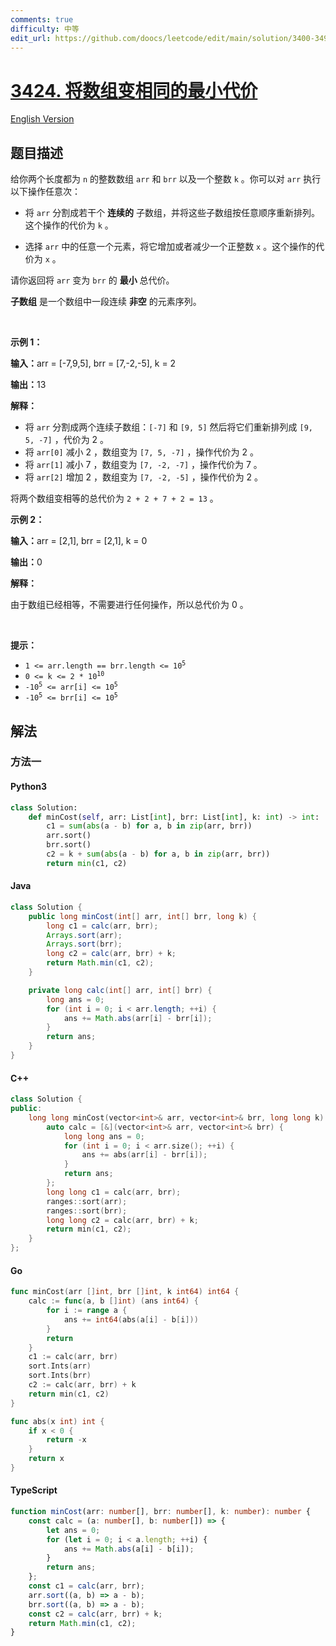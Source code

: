 ```yaml
---
comments: true
difficulty: 中等
edit_url: https://github.com/doocs/leetcode/edit/main/solution/3400-3499/3424.Minimum%20Cost%20to%20Make%20Arrays%20Identical/README.md
---
```


<!-- problem:start -->

# [3424. 将数组变相同的最小代价](https://leetcode.cn/problems/minimum-cost-to-make-arrays-identical)

[English Version](/solution/3400-3499/3424.Minimum%20Cost%20to%20Make%20Arrays%20Identical/README_EN.md)

## 题目描述

<!-- description:start -->

<p>给你两个长度都为 <code>n</code>&nbsp;的整数数组&nbsp;<code>arr</code> 和&nbsp;<code>brr</code>&nbsp;以及一个整数&nbsp;<code>k</code>&nbsp;。你可以对 <code>arr</code>&nbsp;执行以下操作任意次：</p>

<ul>
	<li>将&nbsp;<code>arr</code>&nbsp;分割成若干个&nbsp;<strong>连续的</strong>&nbsp;子数组，并将这些子数组按任意顺序重新排列。这个操作的代价为&nbsp;<code>k</code>&nbsp;。</li>
	<li>
	<p>选择 <code>arr</code>&nbsp;中的任意一个元素，将它增加或者减少一个正整数&nbsp;<code>x</code>&nbsp;。这个操作的代价为 <code>x</code>&nbsp;。</p>
	</li>
</ul>

<p>请你返回将 <code>arr</code>&nbsp;变为 <code>brr</code>&nbsp;的 <strong>最小</strong>&nbsp;总代价。</p>

<p><strong>子数组</strong>&nbsp;是一个数组中一段连续 <strong>非空</strong>&nbsp;的元素序列。</p>

<p>&nbsp;</p>

<p><strong class="example">示例 1：</strong></p>

<div class="example-block">
<p><span class="example-io"><b>输入：</b>arr = [-7,9,5], brr = [7,-2,-5], k = 2</span></p>

<p><span class="example-io"><b>输出：</b>13</span></p>

<p><b>解释：</b></p>

<ul>
	<li>将&nbsp;<code>arr</code>&nbsp;分割成两个连续子数组：<code>[-7]</code> 和&nbsp;<code>[9, 5]</code>&nbsp;然后将它们重新排列成&nbsp;<code>[9, 5, -7]</code>&nbsp;，代价为 2 。</li>
	<li>将&nbsp;<code>arr[0]</code>&nbsp;减小 2 ，数组变为&nbsp;<code>[7, 5, -7]</code>&nbsp;，操作代价为 2 。</li>
	<li>将&nbsp;<code>arr[1]</code>&nbsp;减小 7 ，数组变为&nbsp;<code>[7, -2, -7]</code>&nbsp;，操作代价为 7 。</li>
	<li>将&nbsp;<code>arr[2]</code>&nbsp;增加 2 ，数组变为&nbsp;<code>[7, -2, -5]</code>&nbsp;，操作代价为 2 。</li>
</ul>

<p>将两个数组变相等的总代价为&nbsp;<code>2 + 2 + 7 + 2 = 13</code>&nbsp;。</p>
</div>

<p><strong class="example">示例 2：</strong></p>

<div class="example-block">
<p><span class="example-io"><b>输入：</b>arr = [2,1], brr = [2,1], k = 0</span></p>

<p><span class="example-io"><b>输出：</b>0</span></p>

<p><b>解释：</b></p>

<p>由于数组已经相等，不需要进行任何操作，所以总代价为 0 。</p>
</div>

<p>&nbsp;</p>

<p><strong>提示：</strong></p>

<ul>
	<li><code>1 &lt;= arr.length == brr.length &lt;= 10<sup>5</sup></code></li>
	<li><code>0 &lt;= k &lt;= 2 * 10<sup>10</sup></code></li>
	<li><code>-10<sup>5</sup> &lt;= arr[i] &lt;= 10<sup>5</sup></code></li>
	<li><code>-10<sup>5</sup> &lt;= brr[i] &lt;= 10<sup>5</sup></code></li>
</ul>

<!-- description:end -->

## 解法

<!-- solution:start -->

### 方法一

<!-- tabs:start -->

#### Python3

```python
class Solution:
    def minCost(self, arr: List[int], brr: List[int], k: int) -> int:
        c1 = sum(abs(a - b) for a, b in zip(arr, brr))
        arr.sort()
        brr.sort()
        c2 = k + sum(abs(a - b) for a, b in zip(arr, brr))
        return min(c1, c2)
```

#### Java

```java
class Solution {
    public long minCost(int[] arr, int[] brr, long k) {
        long c1 = calc(arr, brr);
        Arrays.sort(arr);
        Arrays.sort(brr);
        long c2 = calc(arr, brr) + k;
        return Math.min(c1, c2);
    }

    private long calc(int[] arr, int[] brr) {
        long ans = 0;
        for (int i = 0; i < arr.length; ++i) {
            ans += Math.abs(arr[i] - brr[i]);
        }
        return ans;
    }
}
```

#### C++

```cpp
class Solution {
public:
    long long minCost(vector<int>& arr, vector<int>& brr, long long k) {
        auto calc = [&](vector<int>& arr, vector<int>& brr) {
            long long ans = 0;
            for (int i = 0; i < arr.size(); ++i) {
                ans += abs(arr[i] - brr[i]);
            }
            return ans;
        };
        long long c1 = calc(arr, brr);
        ranges::sort(arr);
        ranges::sort(brr);
        long long c2 = calc(arr, brr) + k;
        return min(c1, c2);
    }
};
```

#### Go

```go
func minCost(arr []int, brr []int, k int64) int64 {
	calc := func(a, b []int) (ans int64) {
		for i := range a {
			ans += int64(abs(a[i] - b[i]))
		}
		return
	}
	c1 := calc(arr, brr)
	sort.Ints(arr)
	sort.Ints(brr)
	c2 := calc(arr, brr) + k
	return min(c1, c2)
}

func abs(x int) int {
	if x < 0 {
		return -x
	}
	return x
}
```

#### TypeScript

```ts
function minCost(arr: number[], brr: number[], k: number): number {
    const calc = (a: number[], b: number[]) => {
        let ans = 0;
        for (let i = 0; i < a.length; ++i) {
            ans += Math.abs(a[i] - b[i]);
        }
        return ans;
    };
    const c1 = calc(arr, brr);
    arr.sort((a, b) => a - b);
    brr.sort((a, b) => a - b);
    const c2 = calc(arr, brr) + k;
    return Math.min(c1, c2);
}
```

<!-- tabs:end -->

<!-- solution:end -->

<!-- problem:end -->
